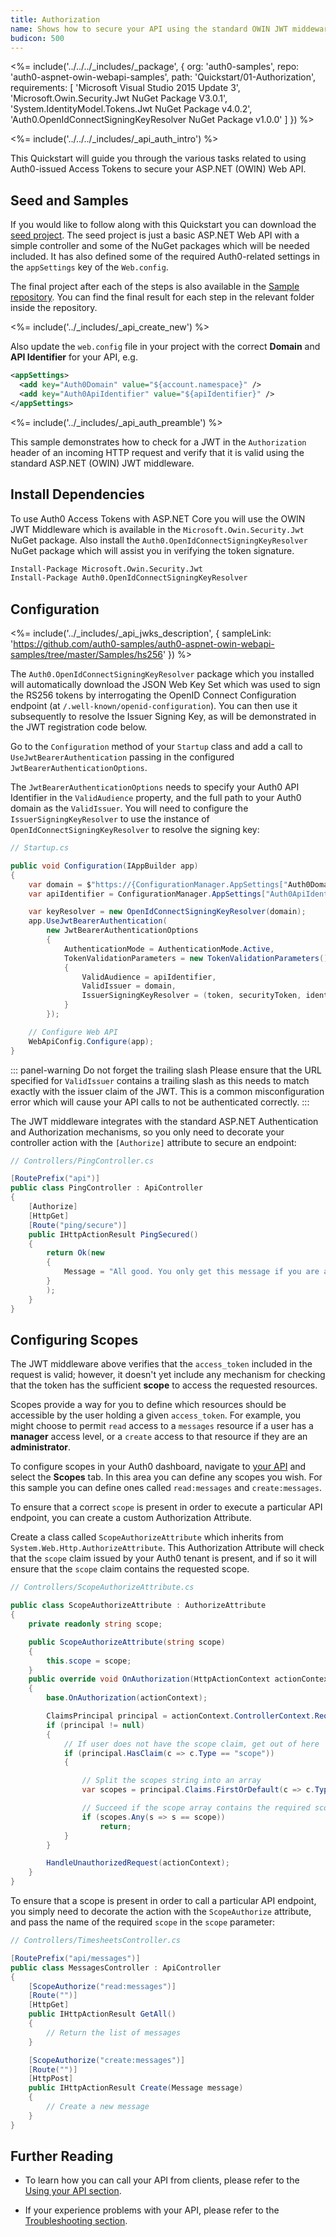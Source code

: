 ```yaml
---
title: Authorization
name: Shows how to secure your API using the standard OWIN JWT middeware
budicon: 500
---
```


<%= include('../../../_includes/_package', {
  org: 'auth0-samples',
  repo: 'auth0-aspnet-owin-webapi-samples',
  path: 'Quickstart/01-Authorization',
  requirements: [
    'Microsoft Visual Studio 2015 Update 3',
    'Microsoft.Owin.Security.Jwt NuGet Package V3.0.1',
    'System.IdentityModel.Tokens.Jwt NuGet Package v4.0.2',
    'Auth0.OpenIdConnectSigningKeyResolver NuGet Package v1.0.0'
  ]
}) %>

<%= include('../../../_includes/_api_auth_intro') %>

This Quickstart will guide you through the various tasks related to using Auth0-issued Access Tokens to secure your ASP.NET (OWIN) Web API.

## Seed and Samples

If you would like to follow along with this Quickstart you can download the [seed project](https://github.com/auth0-samples/auth0-aspnet-owin-webapi-samples/tree/master/Quickstart/00-Starter-Seed). The seed project is just a basic ASP.NET Web API with a simple controller and some of the NuGet packages which will be needed included. It has also defined some of the required Auth0-related settings in the `appSettings` key of the `Web.config`.

The final project after each of the steps is also available in the [Sample repository](https://github.com/auth0-samples/auth0-aspnet-owin-webapi-samples). You can find the final result for each step in the relevant folder inside the repository.

<%= include('../_includes/_api_create_new') %>

Also update the `web.config` file in your project with the correct **Domain** and **API Identifier** for your API, e.g.

```xml
<appSettings>
  <add key="Auth0Domain" value="${account.namespace}" />
  <add key="Auth0ApiIdentifier" value="${apiIdentifier}" />
</appSettings>
```

<%= include('../_includes/_api_auth_preamble') %>

This sample demonstrates how to check for a JWT in the `Authorization` header of an incoming HTTP request and verify that it is valid using the standard ASP.NET (OWIN) JWT middleware. 

## Install Dependencies

To use Auth0 Access Tokens with ASP.NET Core you will use the OWIN JWT Middleware which is available in the `Microsoft.Owin.Security.Jwt` NuGet package. Also install the `Auth0.OpenIdConnectSigningKeyResolver` NuGet package which will assist you in verifying the token signature.

```bash
Install-Package Microsoft.Owin.Security.Jwt
Install-Package Auth0.OpenIdConnectSigningKeyResolver
```

## Configuration

<%= include('../_includes/_api_jwks_description', { sampleLink: 'https://github.com/auth0-samples/auth0-aspnet-owin-webapi-samples/tree/master/Samples/hs256' }) %>

The `Auth0.OpenIdConnectSigningKeyResolver` package which you installed will automatically download the JSON Web Key Set which was used to sign the RS256 tokens by interrogating the OpenID Connect Configuration endpoint (at `/.well-known/openid-configuration`). You can then use it subsequently to resolve the Issuer Signing Key, as will be demonstrated in the JWT registration code below.

Go to the `Configuration` method of your `Startup` class and add a call to `UseJwtBearerAuthentication` passing in the configured `JwtBearerAuthenticationOptions`.

The `JwtBearerAuthenticationOptions` needs to specify your Auth0 API Identifier in the `ValidAudience` property, and the full path to your Auth0 domain as the `ValidIssuer`. You will need to configure the `IssuerSigningKeyResolver` to use the instance of `OpenIdConnectSigningKeyResolver` to resolve the signing key:

```csharp
// Startup.cs

public void Configuration(IAppBuilder app)
{
    var domain = $"https://{ConfigurationManager.AppSettings["Auth0Domain"]}/";
    var apiIdentifier = ConfigurationManager.AppSettings["Auth0ApiIdentifier"];

    var keyResolver = new OpenIdConnectSigningKeyResolver(domain);
    app.UseJwtBearerAuthentication(
        new JwtBearerAuthenticationOptions
        {
            AuthenticationMode = AuthenticationMode.Active,
            TokenValidationParameters = new TokenValidationParameters()
            {
                ValidAudience = apiIdentifier,
                ValidIssuer = domain,
                IssuerSigningKeyResolver = (token, securityToken, identifier, parameters) => keyResolver.GetSigningKey(identifier)
            }
        });

    // Configure Web API
    WebApiConfig.Configure(app);
}
```

::: panel-warning Do not forget the trailing slash
Please ensure that the URL specified for `ValidIssuer` contains a trailing slash as this needs to match exactly with the issuer claim of the JWT. This is a common misconfiguration error which will cause your API calls to not be authenticated correctly.
:::

The JWT middleware integrates with the standard ASP.NET Authentication and Authorization mechanisms, so you only need to decorate your controller action with the `[Authorize]` attribute to secure an endpoint:

```csharp
// Controllers/PingController.cs

[RoutePrefix("api")]
public class PingController : ApiController
{
    [Authorize]
    [HttpGet]
    [Route("ping/secure")]
    public IHttpActionResult PingSecured()
    {
        return Ok(new
        {
            Message = "All good. You only get this message if you are authenticated."
        }
        );
    }
}
```

## Configuring Scopes

The JWT middleware above verifies that the `access_token` included in the request is valid; however, it doesn't yet include any mechanism for checking that the token has the sufficient **scope** to access the requested resources.

Scopes provide a way for you to define which resources should be accessible by the user holding a given `access_token`. For example, you might choose to permit `read` access to a `messages` resource if a user has a **manager** access level, or a `create` access to that resource if they are an **administrator**.

To configure scopes in your Auth0 dashboard, navigate to [your API](${manage_url}/#/apis) and select the **Scopes** tab. In this area you can define any scopes you wish. For this sample you can define ones called `read:messages` and `create:messages`.

To ensure that a correct `scope` is present in order to execute a particular API endpoint, you can create a custom Authorization Attribute.

Create a class called `ScopeAuthorizeAttribute` which inherits from `System.Web.Http.AuthorizeAttribute`. This Authorization Attribute will check that the `scope` claim issued by your Auth0 tenant is present, and if so it will ensure that the `scope` claim contains the requested scope.

```csharp
// Controllers/ScopeAuthorizeAttribute.cs

public class ScopeAuthorizeAttribute : AuthorizeAttribute
{
    private readonly string scope;

    public ScopeAuthorizeAttribute(string scope)
    {
        this.scope = scope;
    }
    public override void OnAuthorization(HttpActionContext actionContext)
    {
        base.OnAuthorization(actionContext);

        ClaimsPrincipal principal = actionContext.ControllerContext.RequestContext.Principal as ClaimsPrincipal;
        if (principal != null)
        {
            // If user does not have the scope claim, get out of here
            if (principal.HasClaim(c => c.Type == "scope"))
            {

                // Split the scopes string into an array
                var scopes = principal.Claims.FirstOrDefault(c => c.Type == "scope").Value.Split(' ');

                // Succeed if the scope array contains the required scope
                if (scopes.Any(s => s == scope))
                    return;
            }
        }

        HandleUnauthorizedRequest(actionContext);
    }
}
```

To ensure that a scope is present in order to call a particular API endpoint, you simply need to decorate the action with the `ScopeAuthorize` attribute, and pass the name of the required `scope` in the `scope` parameter:

```csharp
// Controllers/TimesheetsController.cs

[RoutePrefix("api/messages")]
public class MessagesController : ApiController
{
    [ScopeAuthorize("read:messages")]
    [Route("")]
    [HttpGet]
    public IHttpActionResult GetAll()
    {
        // Return the list of messages
    }

    [ScopeAuthorize("create:messages")]
    [Route("")]
    [HttpPost]
    public IHttpActionResult Create(Message message)
    {
        // Create a new message
    }
}
```

## Further Reading

* To learn how you can call your API from clients, please refer to the [Using your API section](/quickstart/backend/webapi-owin/02-using).

* If your experience problems with your API, please refer to the [Troubleshooting section](/quickstart/backend/webapi-owin/03-troubleshooting).

